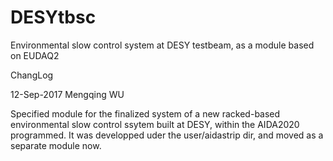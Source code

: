 # DESYtbsc
Environmental slow control system at DESY testbeam, as a module based on EUDAQ2

ChangLog

12-Sep-2017 Mengqing WU

Specified module for the finalized system of a new racked-based environmental slow control ssytem built at DESY, within the AIDA2020 programmed.
It was developped uder the user/aidastrip dir, and moved as a separate module now.

